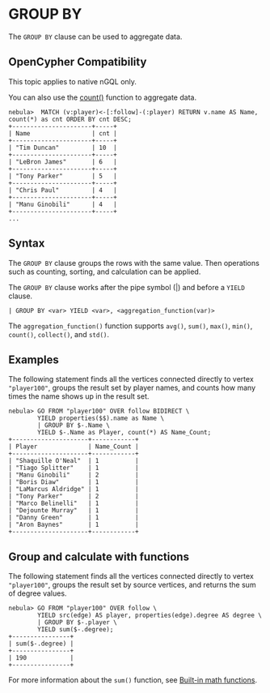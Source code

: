 # GROUP BY

The `GROUP BY` clause can be used to aggregate data.

## OpenCypher Compatibility

This topic applies to native nGQL only.

You can also use the [count()](../6.functions-and-expressions/7.count.md) function to aggregate data.

```ngql
nebula>  MATCH (v:player)<-[:follow]-(:player) RETURN v.name AS Name, count(*) as cnt ORDER BY cnt DESC;
+----------------------+-----+
| Name                 | cnt |
+----------------------+-----+
| "Tim Duncan"         | 10  |
+----------------------+-----+
| "LeBron James"       | 6   |
+----------------------+-----+
| "Tony Parker"        | 5   |
+----------------------+-----+
| "Chris Paul"         | 4   |
+----------------------+-----+
| "Manu Ginobili"      | 4   |
+----------------------+-----+
...
```

## Syntax

The `GROUP BY` clause groups the rows with the same value. Then operations such as counting, sorting, and calculation can be applied.

The `GROUP BY` clause works after the pipe symbol (|) and before a `YIELD` clause.

```ngql
| GROUP BY <var> YIELD <var>, <aggregation_function(var)>
```

The `aggregation_function()` function supports `avg()`, `sum()`, `max()`, `min()`, `count()`, `collect()`, and `std()`.

## Examples

The following statement finds all the vertices connected directly to vertex `"player100"`, groups the result set by player names, and counts how many times the name shows up in the result set.

```ngql
nebula> GO FROM "player100" OVER follow BIDIRECT \
        YIELD properties($$).name as Name \
        | GROUP BY $-.Name \
        YIELD $-.Name as Player, count(*) AS Name_Count;
+---------------------+------------+
| Player              | Name_Count |
+---------------------+------------+
| "Shaquille O'Neal"  | 1          |
| "Tiago Splitter"    | 1          |
| "Manu Ginobili"     | 2          |
| "Boris Diaw"        | 1          |
| "LaMarcus Aldridge" | 1          |
| "Tony Parker"       | 2          |
| "Marco Belinelli"   | 1          |
| "Dejounte Murray"   | 1          |
| "Danny Green"       | 1          |
| "Aron Baynes"       | 1          |
+---------------------+------------+
```

## Group and calculate with functions

The following statement finds all the vertices connected directly to vertex `"player100"`, groups the result set by source vertices, and returns the sum of degree values.

```ngql
nebula> GO FROM "player100" OVER follow \
        YIELD src(edge) AS player, properties(edge).degree AS degree \
        | GROUP BY $-.player \
        YIELD sum($-.degree);
+----------------+
| sum($-.degree) |
+----------------+
| 190            |
+----------------+
```

For more information about the `sum()` function, see [Built-in math functions](../6.functions-and-expressions/1.math.md).
